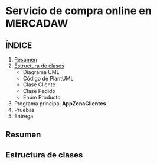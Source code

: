 # Servicio de compra online en MERCADAW

## ÍNDICE

1. [Resumen](#Resumen)
2. [Estructura de clases](#)
    - Diagrama UML
    - Código de PlantUML
    - Clase Cliente
    - Clase Pedido
    - Enum Producto
4. Programa principal **AppZonaClientes**
5. Pruebas
6. Entrega


## Resumen

## Estructura de clases